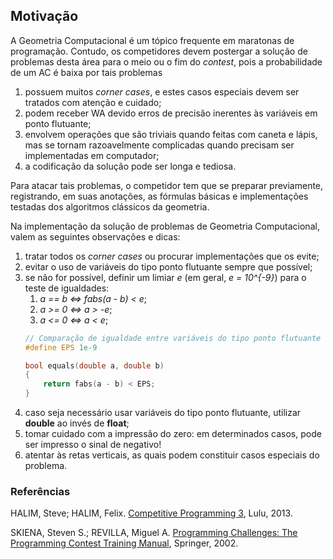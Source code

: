 Motivação
---------

A Geometria Computacional é um tópico frequente em maratonas de programação. 
Contudo, os competidores devem postergar a solução de problemas desta área 
para o meio ou o fim do _contest_, pois a probabilidade de um AC é baixa por
tais problemas

1. possuem muitos _corner cases_, e estes casos especiais devem ser tratados
com atenção e cuidado;
1. podem receber WA devido erros de precisão inerentes às variáveis em ponto 
flutuante;
1. envolvem operações que são triviais quando feitas com caneta e lápis, mas se
tornam razoavelmente complicadas quando precisam ser implementadas em computador;
1. a codificação da solução pode ser longa e tediosa.

Para atacar tais problemas, o competidor tem que se preparar previamente, 
registrando, em suas anotações, as fórmulas básicas e implementações testadas
dos algoritmos clássicos da geometria.

Na implementação da solução de problemas de Geometria Computacional, valem as
seguintes observações e dicas:

1. tratar todos os _corner cases_ ou procurar implementações que os evite;
1. evitar o uso de variáveis do tipo ponto flutuante sempre que possível;
1. se não for possível, definir um limiar _e_ (em geral, _e = 10^{-9}_) para
o teste de igualdades:
    1. _a == b <=> fabs(a - b) < e_;
    1. _a >= 0 <=> a > -e_;
    1. _a <= 0 <=> a < e_;
    ```C++
    // Comparação de igualdade entre variáveis do tipo ponto flutuante
    #define EPS 1e-9

    bool equals(double a, double b)
    {
        return fabs(a - b) < EPS;
    }
    ```
1. caso seja necessário usar variáveis do tipo ponto flutuante, utilizar
**double** ao invés de **float**;
1. tomar cuidado com a impressão do zero: em determinados casos, pode ser
impresso o sinal de negativo!
1. atentar às retas verticais, as quais podem constituir casos especiais do 
problema.

### Referências

HALIM, Steve; HALIM, Felix. [Competitive Programming 3](http://cpbook.net/), Lulu, 2013.

SKIENA, Steven S.; REVILLA, Miguel A. [Programming Challenges: The Programming Contest Training Manual](http://www.programming-challenges.com/), Springer, 2002.
